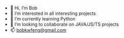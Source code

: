 - 👋 Hi, I’m Bob
- 👀 I’m interested in all interesting projects
- 🌱 I’m currently learning Python
- 💞️ I’m looking to collaborate on JAVA/JS/TS projects
- 📫 bobkwfeng@gmail.com

<!---
bobkwfeng/bobkwfeng is a ✨ special ✨ repository because its `README.md` (this file) appears on your GitHub profile.
You can click the Preview link to take a look at your changes.
--->
